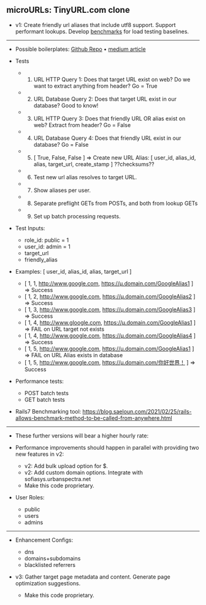 ## microURLs: TinyURL.com clone

- v1: Create friendly url aliases that include utf8 support. Support performant lookups.  Develop [benchmarks](https://www.toptechskills.com/elixir-phoenix-tutorials-courses/benchmark-elixir-code-benchee/) for load testing baselines.
---

- Possible boilerplates: [Github Repo](https://github.com/toranb/elixir-url-shortener) • [medium article](https://medium.com/free-code-camp/how-to-write-a-super-fast-link-shortener-with-elixir-phoenix-and-mnesia-70ffa1564b3c)

- Tests
  - 1. URL HTTP Query 1: Does that target URL exist on web?  Do we want to extract anything from header?  Go = True
  - 2. URL Database Query 2: Does that target URL exist in our database?  Good to know!
  - 3. URL HTTP Query 3: Does that friendly URL OR alias exist on web?  Extract from header? Go = False
  - 4. URL Database Query 4: Does that friendly URL exist in our database? Go = False
  - 5. [ True, False, False ] => Create new URL Alias: [ user_id, alias_id, alias, target_url, create_stamp ]  ??checksums??
  - 6. Test new url alias resolves to target URL.
  - 7. Show aliases per user.
  - 8. Separate preflight GETs from POSTs, and both from lookup GETs 
  - 9. Set up batch processing requests.

- Test Inputs:
  - role_id: public = 1
  - user_id: admin = 1
  - target_url
  - friendly_alias

- Examples:  [ user_id, alias_id, alias, target_url ]
  - [ 1, 1, http://www.google.com, https://µ.domain.com/GoogleAlias1 ]  => Success
  - [ 1, 2, http://www.google.com, https://µ.domain.com/GoogleAlias2 ]  => Success
  - [ 1, 3, http://www.google.com, https://µ.domain.com/GoogleAlias3 ]  => Success
  - [ 1, 4, http://www.gloogle.com, https://µ.domain.com/GoogleAlias1 ] => FAIL on URL target not exists
  - [ 1, 4, http://www.google.com, https://µ.domain.com/GoogleAlias4 ]  => Success
  - [ 1, 5, http://www.google.com, https://µ.domain.com/GoogleAlias1 ]  => FAIL on URL Alias exists in database
  - [ 1, 5, http://www.google.com, https://µ.domain.com/你好世界！ ]      => Success

- Performance tests:
  - POST batch tests
  - GET batch  tests

- Rails7 Benchmarking tool: https://blog.saeloun.com/2021/02/25/rails-allows-benchmark-method-to-be-called-from-anywhere.html

---
- These further versions will bear a higher hourly rate:

- Performance improvements should happen in parallel with providing two new features in v2:

  - v2: Add bulk upload option for $.
  - v2: Add custom domain options. Integrate with sofiasys.urbanspectra.net
  - Make this code proprietary.

- User Roles:
  - public
  - users
  - admins

---

- Enhancement Configs:
  - dns
  - domains+subdomains
  - blacklisted referrers

- v3: Gather target page metadata and content. Generate page optimization suggestions.

  - Make this code proprietary.

